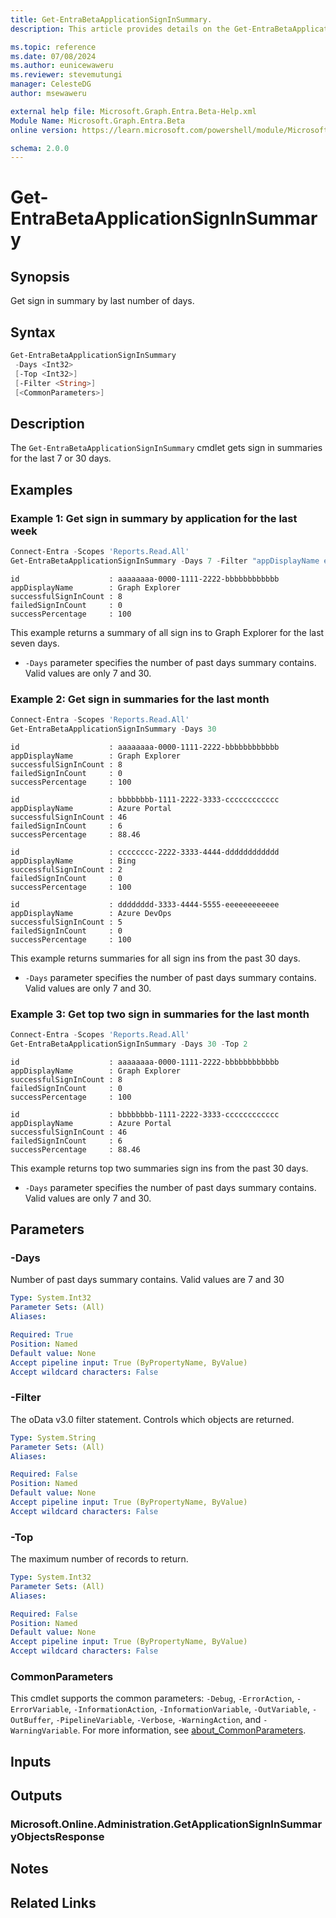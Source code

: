 ```yaml
---
title: Get-EntraBetaApplicationSignInSummary.
description: This article provides details on the Get-EntraBetaApplicationSignInSummary command.

ms.topic: reference
ms.date: 07/08/2024
ms.author: eunicewaweru
ms.reviewer: stevemutungi
manager: CelesteDG
author: msewaweru

external help file: Microsoft.Graph.Entra.Beta-Help.xml
Module Name: Microsoft.Graph.Entra.Beta
online version: https://learn.microsoft.com/powershell/module/Microsoft.Graph.Entra.Beta/Get-EntraBetaApplicationSignInSummary

schema: 2.0.0
---
```


# Get-EntraBetaApplicationSignInSummary

## Synopsis

Get sign in summary by last number of days.

## Syntax

```powershell
Get-EntraBetaApplicationSignInSummary 
 -Days <Int32> 
 [-Top <Int32>] 
 [-Filter <String>] 
 [<CommonParameters>]
```

## Description

The `Get-EntraBetaApplicationSignInSummary` cmdlet gets sign in summaries for the last 7 or 30 days.

## Examples

### Example 1: Get sign in summary by application for the last week

```powershell
Connect-Entra -Scopes 'Reports.Read.All'
Get-EntraBetaApplicationSignInSummary -Days 7 -Filter "appDisplayName eq 'Graph Explorer'"
```

```Output
id                    : aaaaaaaa-0000-1111-2222-bbbbbbbbbbbb
appDisplayName        : Graph Explorer
successfulSignInCount : 8
failedSignInCount     : 0
successPercentage     : 100
```

This example returns a summary of all sign ins to Graph Explorer for the last seven days.

- `-Days` parameter specifies the number of past days summary contains. Valid values are only 7 and 30.

### Example 2: Get sign in summaries for the last month

```powershell
Connect-Entra -Scopes 'Reports.Read.All'
Get-EntraBetaApplicationSignInSummary -Days 30
```

```Output
id                    : aaaaaaaa-0000-1111-2222-bbbbbbbbbbbb
appDisplayName        : Graph Explorer
successfulSignInCount : 8
failedSignInCount     : 0
successPercentage     : 100

id                    : bbbbbbbb-1111-2222-3333-cccccccccccc
appDisplayName        : Azure Portal
successfulSignInCount : 46
failedSignInCount     : 6
successPercentage     : 88.46

id                    : cccccccc-2222-3333-4444-dddddddddddd
appDisplayName        : Bing
successfulSignInCount : 2
failedSignInCount     : 0
successPercentage     : 100

id                    : dddddddd-3333-4444-5555-eeeeeeeeeeee
appDisplayName        : Azure DevOps
successfulSignInCount : 5
failedSignInCount     : 0
successPercentage     : 100
```

This example returns summaries for all sign ins from the past 30 days.

- `-Days` parameter specifies the number of past days summary contains. Valid values are only 7 and 30.

### Example 3: Get top two sign in summaries for the last month

```powershell
Connect-Entra -Scopes 'Reports.Read.All'
Get-EntraBetaApplicationSignInSummary -Days 30 -Top 2
```

```Output
id                    : aaaaaaaa-0000-1111-2222-bbbbbbbbbbbb
appDisplayName        : Graph Explorer
successfulSignInCount : 8
failedSignInCount     : 0
successPercentage     : 100

id                    : bbbbbbbb-1111-2222-3333-cccccccccccc
appDisplayName        : Azure Portal
successfulSignInCount : 46
failedSignInCount     : 6
successPercentage     : 88.46
```

This example returns top two summaries sign ins from the past 30 days.

- `-Days` parameter specifies the number of past days summary contains. Valid values are only 7 and 30.

## Parameters

### -Days

Number of past days summary contains.
Valid values are 7 and 30

```yaml
Type: System.Int32
Parameter Sets: (All)
Aliases:

Required: True
Position: Named
Default value: None
Accept pipeline input: True (ByPropertyName, ByValue)
Accept wildcard characters: False
```

### -Filter

The oData v3.0 filter statement.
Controls which objects are returned.

```yaml
Type: System.String
Parameter Sets: (All)
Aliases:

Required: False
Position: Named
Default value: None
Accept pipeline input: True (ByPropertyName, ByValue)
Accept wildcard characters: False
```

### -Top

The maximum number of records to return.

```yaml
Type: System.Int32
Parameter Sets: (All)
Aliases:

Required: False
Position: Named
Default value: None
Accept pipeline input: True (ByPropertyName, ByValue)
Accept wildcard characters: False
```

### CommonParameters

This cmdlet supports the common parameters: `-Debug`, `-ErrorAction`, `-ErrorVariable`, `-InformationAction`, `-InformationVariable`, `-OutVariable`, `-OutBuffer`, `-PipelineVariable`, `-Verbose`, `-WarningAction`, and `-WarningVariable`. For more information, see [about_CommonParameters](https://go.microsoft.com/fwlink/?LinkID=113216).

## Inputs

## Outputs

### Microsoft.Online.Administration.GetApplicationSignInSummaryObjectsResponse

## Notes

## Related Links
